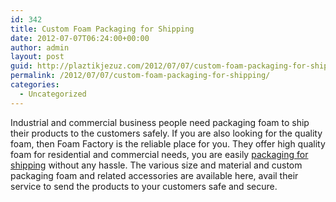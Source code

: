 ```yaml
---
id: 342
title: Custom Foam Packaging for Shipping
date: 2012-07-07T06:24:00+00:00
author: admin
layout: post
guid: http://plaztikjezuz.com/2012/07/07/custom-foam-packaging-for-shipping/
permalink: /2012/07/07/custom-foam-packaging-for-shipping/
categories:
  - Uncategorized
---
```

Industrial and commercial business people need packaging foam to ship their products to the customers safely. If you are also looking for the quality foam, then Foam Factory is the reliable place for you. They offer high quality foam for residential and commercial needs, you are easily [packaging for shipping](http://www.foambymail.com/packaging-foam.html) without any hassle. The various size and material and custom packaging foam and related accessories are available here, avail their service to send the products to your customers safe and secure.